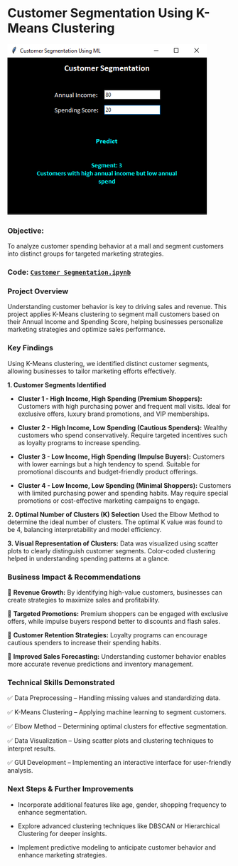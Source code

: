 # Customer Segmentation Using K-Means Clustering

![image Alt](https://github.com/lekhakasinadhuni07/Customer-Segmentation/blob/bc919cbfe79d2c81f180e5833076a8151b4c2b97/Screenshot%20(55).png)

### **Objective:** 
To analyze customer spending behavior at a mall and segment customers into distinct groups for targeted marketing strategies.

### Code: [`Customer Segmentation.ipynb`](https://github.com/lekhakasinadhuni07/Customer-Segmentation/blob/bc919cbfe79d2c81f180e5833076a8151b4c2b97/Customer%20Segmentation.ipynb)

### Project Overview

Understanding customer behavior is key to driving sales and revenue. This project applies K-Means clustering to segment mall customers based on their Annual Income and Spending Score, helping businesses personalize marketing strategies and optimize sales performance.

### Key Findings

Using K-Means clustering, we identified distinct customer segments, allowing businesses to tailor marketing efforts effectively.

**1. Customer Segments Identified**

- **Cluster 1 - High Income, High Spending (Premium Shoppers):**
  Customers with high purchasing power and frequent mall visits.
  Ideal for exclusive offers, luxury brand promotions, and VIP memberships.

- **Cluster 2 - High Income, Low Spending (Cautious Spenders):**
  Wealthy customers who spend conservatively.
  Require targeted incentives such as loyalty programs to increase spending.

- **Cluster 3 - Low Income, High Spending (Impulse Buyers):**
  Customers with lower earnings but a high tendency to spend.
  Suitable for promotional discounts and budget-friendly product offerings.

- **Cluster 4 - Low Income, Low Spending (Minimal Shoppers):**
  Customers with limited purchasing power and spending habits.
  May require special promotions or cost-effective marketing campaigns to engage.

**2. Optimal Number of Clusters (K) Selection**
Used the Elbow Method to determine the ideal number of clusters. The optimal K value was found to be 4, balancing interpretability and model efficiency.

**3. Visual Representation of Clusters:**
Data was visualized using scatter plots to clearly distinguish customer segments. Color-coded clustering helped in understanding spending patterns at a glance.

### Business Impact & Recommendations

📌 **Revenue Growth:** By identifying high-value customers, businesses can create strategies to maximize sales and profitability.

📌 **Targeted Promotions:** Premium shoppers can be engaged with exclusive offers, while impulse buyers respond better to discounts and flash sales.

📌 **Customer Retention Strategies:** Loyalty programs can encourage cautious spenders to increase their spending habits.

📌 **Improved Sales Forecasting:** Understanding customer behavior enables more accurate revenue predictions and inventory management.

### Technical Skills Demonstrated

✅ Data Preprocessing – Handling missing values and standardizing data.

✅ K-Means Clustering – Applying machine learning to segment customers.

✅ Elbow Method – Determining optimal clusters for effective segmentation.

✅ Data Visualization – Using scatter plots and clustering techniques to interpret results.

✅ GUI Development – Implementing an interactive interface for user-friendly analysis.

### Next Steps & Further Improvements

- Incorporate additional features like age, gender, shopping frequency to enhance segmentation.

- Explore advanced clustering techniques like DBSCAN or Hierarchical Clustering for deeper insights.

- Implement predictive modeling to anticipate customer behavior and enhance marketing strategies.
